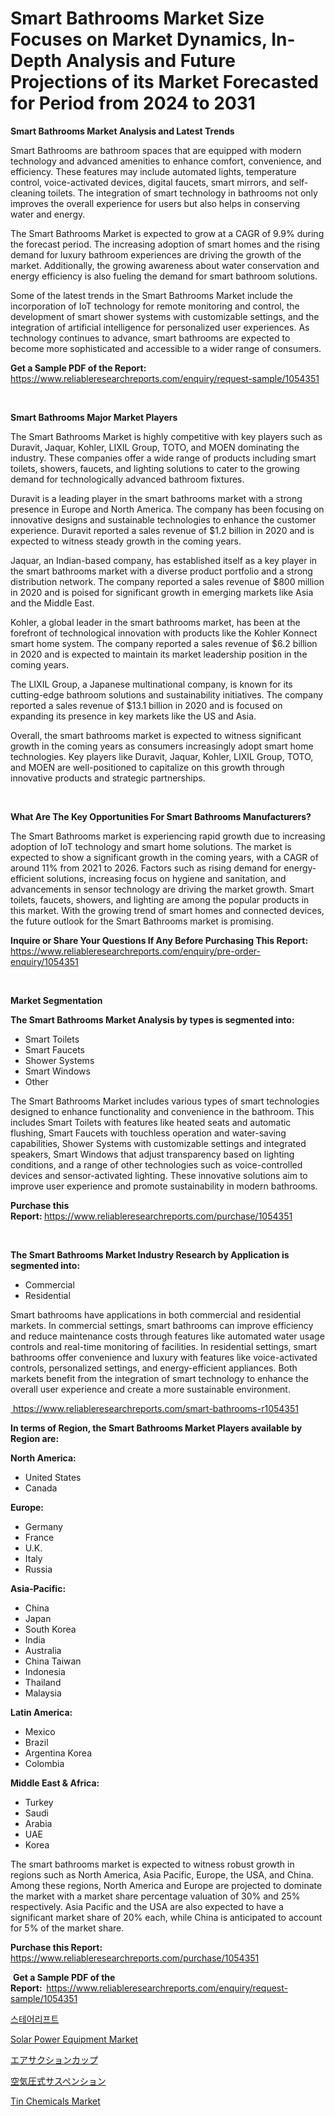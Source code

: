 <p><h1>Smart Bathrooms Market Size Focuses on Market Dynamics, In-Depth Analysis and Future Projections of its Market Forecasted for Period from 2024 to 2031</h1></p><p><strong>Smart Bathrooms Market Analysis and Latest Trends</strong></p>
<p><p>Smart Bathrooms are bathroom spaces that are equipped with modern technology and advanced amenities to enhance comfort, convenience, and efficiency. These features may include automated lights, temperature control, voice-activated devices, digital faucets, smart mirrors, and self-cleaning toilets. The integration of smart technology in bathrooms not only improves the overall experience for users but also helps in conserving water and energy.</p><p>The Smart Bathrooms Market is expected to grow at a CAGR of 9.9% during the forecast period. The increasing adoption of smart homes and the rising demand for luxury bathroom experiences are driving the growth of the market. Additionally, the growing awareness about water conservation and energy efficiency is also fueling the demand for smart bathroom solutions.</p><p>Some of the latest trends in the Smart Bathrooms Market include the incorporation of IoT technology for remote monitoring and control, the development of smart shower systems with customizable settings, and the integration of artificial intelligence for personalized user experiences. As technology continues to advance, smart bathrooms are expected to become more sophisticated and accessible to a wider range of consumers.</p></p>
<p><strong>Get a Sample PDF of the Report:&nbsp;</strong> <a href="https://www.reliableresearchreports.com/enquiry/request-sample/1054351">https://www.reliableresearchreports.com/enquiry/request-sample/1054351</a></p>
<p>&nbsp;</p>
<p><strong>Smart Bathrooms Major Market Players</strong></p>
<p><p>The Smart Bathrooms Market is highly competitive with key players such as Duravit, Jaquar, Kohler, LIXIL Group, TOTO, and MOEN dominating the industry. These companies offer a wide range of products including smart toilets, showers, faucets, and lighting solutions to cater to the growing demand for technologically advanced bathroom fixtures.</p><p>Duravit is a leading player in the smart bathrooms market with a strong presence in Europe and North America. The company has been focusing on innovative designs and sustainable technologies to enhance the customer experience. Duravit reported a sales revenue of $1.2 billion in 2020 and is expected to witness steady growth in the coming years.</p><p>Jaquar, an Indian-based company, has established itself as a key player in the smart bathrooms market with a diverse product portfolio and a strong distribution network. The company reported a sales revenue of $800 million in 2020 and is poised for significant growth in emerging markets like Asia and the Middle East.</p><p>Kohler, a global leader in the smart bathrooms market, has been at the forefront of technological innovation with products like the Kohler Konnect smart home system. The company reported a sales revenue of $6.2 billion in 2020 and is expected to maintain its market leadership position in the coming years.</p><p>The LIXIL Group, a Japanese multinational company, is known for its cutting-edge bathroom solutions and sustainability initiatives. The company reported a sales revenue of $13.1 billion in 2020 and is focused on expanding its presence in key markets like the US and Asia.</p><p>Overall, the smart bathrooms market is expected to witness significant growth in the coming years as consumers increasingly adopt smart home technologies. Key players like Duravit, Jaquar, Kohler, LIXIL Group, TOTO, and MOEN are well-positioned to capitalize on this growth through innovative products and strategic partnerships.</p></p>
<p>&nbsp;</p>
<p><strong>What Are The Key Opportunities For Smart Bathrooms Manufacturers?</strong></p>
<p><p>The Smart Bathrooms market is experiencing rapid growth due to increasing adoption of IoT technology and smart home solutions. The market is expected to show a significant growth in the coming years, with a CAGR of around 11% from 2021 to 2026. Factors such as rising demand for energy-efficient solutions, increasing focus on hygiene and sanitation, and advancements in sensor technology are driving the market growth. Smart toilets, faucets, showers, and lighting are among the popular products in this market. With the growing trend of smart homes and connected devices, the future outlook for the Smart Bathrooms market is promising.</p></p>
<p><strong>Inquire or Share Your Questions If Any Before Purchasing This Report:</strong> <a href="https://www.reliableresearchreports.com/enquiry/pre-order-enquiry/1054351">https://www.reliableresearchreports.com/enquiry/pre-order-enquiry/1054351</a></p>
<p>&nbsp;</p>
<p><strong>Market Segmentation</strong></p>
<p><strong>The Smart Bathrooms Market Analysis by types is segmented into:</strong></p>
<p><ul><li>Smart Toilets</li><li>Smart Faucets</li><li>Shower Systems</li><li>Smart Windows</li><li>Other</li></ul></p>
<p><p>The Smart Bathrooms Market includes various types of smart technologies designed to enhance functionality and convenience in the bathroom. This includes Smart Toilets with features like heated seats and automatic flushing, Smart Faucets with touchless operation and water-saving capabilities, Shower Systems with customizable settings and integrated speakers, Smart Windows that adjust transparency based on lighting conditions, and a range of other technologies such as voice-controlled devices and sensor-activated lighting. These innovative solutions aim to improve user experience and promote sustainability in modern bathrooms.</p></p>
<p><strong>Purchase this Report:&nbsp;</strong><a href="https://www.reliableresearchreports.com/purchase/1054351">https://www.reliableresearchreports.com/purchase/1054351</a></p>
<p>&nbsp;</p>
<p><strong>The Smart Bathrooms Market Industry Research by Application is segmented into:</strong></p>
<p><ul><li>Commercial</li><li>Residential</li></ul></p>
<p><p>Smart bathrooms have applications in both commercial and residential markets. In commercial settings, smart bathrooms can improve efficiency and reduce maintenance costs through features like automated water usage controls and real-time monitoring of facilities. In residential settings, smart bathrooms offer convenience and luxury with features like voice-activated controls, personalized settings, and energy-efficient appliances. Both markets benefit from the integration of smart technology to enhance the overall user experience and create a more sustainable environment.</p></p>
<p><a href="https://www.reliableresearchreports.com/smart-bathrooms-r1054351">&nbsp;https://www.reliableresearchreports.com/smart-bathrooms-r1054351</a></p>
<p><strong>In terms of Region, the Smart Bathrooms Market Players available by Region are:</strong></p>
<p>
    <p> <strong> North America: </strong>
        <ul>
            <li>United States</li>
            <li>Canada</li>
        </ul>
        </p> 
    <p> <strong> Europe: </strong>
        <ul>
            <li>Germany</li>
            <li>France</li>
            <li>U.K.</li>
            <li>Italy</li>
            <li>Russia</li>
        </ul>
        </p> 
    <p> <strong> Asia-Pacific: </strong>
        <ul>
            <li>China</li>
            <li>Japan</li>
            <li>South Korea</li>
            <li>India</li>
            <li>Australia</li>
            <li>China Taiwan</li>
            <li>Indonesia</li>
            <li>Thailand</li>
            <li>Malaysia</li>
        </ul>
        </p> 
    <p> <strong> Latin America: </strong>
        <ul>
            <li>Mexico</li>
            <li>Brazil</li>
            <li>Argentina Korea</li>
            <li>Colombia</li>
        </ul>
        </p> 
    <p> <strong> Middle East & Africa: </strong>
        <ul>
            <li>Turkey</li>
            <li>Saudi</li>
            <li>Arabia</li>
            <li>UAE</li>
            <li>Korea</li>
        </ul>
    </p>
    </p>
<p><p>The smart bathrooms market is expected to witness robust growth in regions such as North America, Asia Pacific, Europe, the USA, and China. Among these regions, North America and Europe are projected to dominate the market with a market share percentage valuation of 30% and 25% respectively. Asia Pacific and the USA are also expected to have a significant market share of 20% each, while China is anticipated to account for 5% of the market share.</p></p>
<p><strong>Purchase this Report: </strong><a href="https://www.reliableresearchreports.com/purchase/1054351">https://www.reliableresearchreports.com/purchase/1054351</a></p>
<p>&nbsp;<strong>Get a Sample PDF of the Report:&nbsp;&nbsp;</strong><a href="https://www.reliableresearchreports.com/enquiry/request-sample/1054351">https://www.reliableresearchreports.com/enquiry/request-sample/1054351</a></p>
<p><strong></strong></p>
<p><p><a href="https://github.com/FelipeGrrady654556/Market-Research-Report-List-1/blob/main/706436125526.md">스테어리프트</a></p><p><a href="https://github.com/nicholepatriciadoylenwnrjr0/Market-Research-Report-List-2/blob/main/solar-power-equipment-market.md">Solar Power Equipment Market</a></p><p><a href="https://github.com/nemesis2824/Market-Research-Report-List-1/blob/main/130697028076.md">エアサクションカップ</a></p><p><a href="https://github.com/pepo3k/Market-Research-Report-List-1/blob/main/493238828075.md">空気圧式サスペンション</a></p><p><a href="https://issuu.com/reportprime-2/docs/tin-chemicals-market-size-2030.pptx">Tin Chemicals Market</a></p></p>